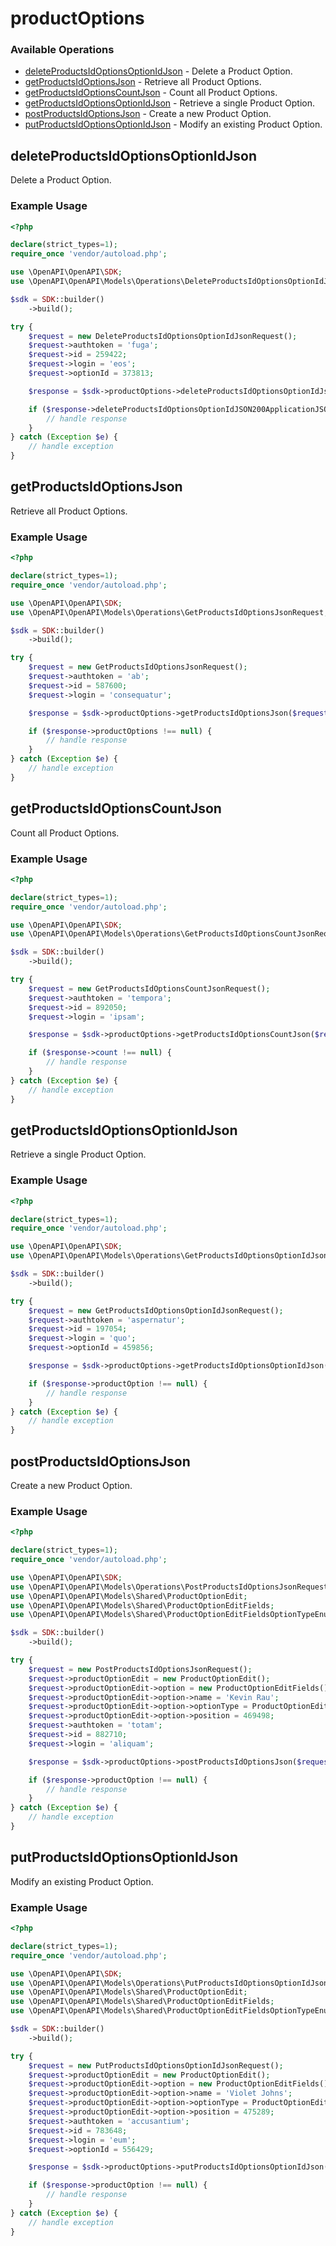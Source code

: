 # productOptions

### Available Operations

* [deleteProductsIdOptionsOptionIdJson](#deleteproductsidoptionsoptionidjson) - Delete a Product Option.
* [getProductsIdOptionsJson](#getproductsidoptionsjson) - Retrieve all Product Options.
* [getProductsIdOptionsCountJson](#getproductsidoptionscountjson) - Count all Product Options.
* [getProductsIdOptionsOptionIdJson](#getproductsidoptionsoptionidjson) - Retrieve a single Product Option.
* [postProductsIdOptionsJson](#postproductsidoptionsjson) - Create a new Product Option.
* [putProductsIdOptionsOptionIdJson](#putproductsidoptionsoptionidjson) - Modify an existing Product Option.

## deleteProductsIdOptionsOptionIdJson

Delete a Product Option.

### Example Usage

```php
<?php

declare(strict_types=1);
require_once 'vendor/autoload.php';

use \OpenAPI\OpenAPI\SDK;
use \OpenAPI\OpenAPI\Models\Operations\DeleteProductsIdOptionsOptionIdJsonRequest;

$sdk = SDK::builder()
    ->build();

try {
    $request = new DeleteProductsIdOptionsOptionIdJsonRequest();
    $request->authtoken = 'fuga';
    $request->id = 259422;
    $request->login = 'eos';
    $request->optionId = 373813;

    $response = $sdk->productOptions->deleteProductsIdOptionsOptionIdJson($request);

    if ($response->deleteProductsIdOptionsOptionIdJSON200ApplicationJSONString !== null) {
        // handle response
    }
} catch (Exception $e) {
    // handle exception
}
```

## getProductsIdOptionsJson

Retrieve all Product Options.

### Example Usage

```php
<?php

declare(strict_types=1);
require_once 'vendor/autoload.php';

use \OpenAPI\OpenAPI\SDK;
use \OpenAPI\OpenAPI\Models\Operations\GetProductsIdOptionsJsonRequest;

$sdk = SDK::builder()
    ->build();

try {
    $request = new GetProductsIdOptionsJsonRequest();
    $request->authtoken = 'ab';
    $request->id = 587600;
    $request->login = 'consequatur';

    $response = $sdk->productOptions->getProductsIdOptionsJson($request);

    if ($response->productOptions !== null) {
        // handle response
    }
} catch (Exception $e) {
    // handle exception
}
```

## getProductsIdOptionsCountJson

Count all Product Options.

### Example Usage

```php
<?php

declare(strict_types=1);
require_once 'vendor/autoload.php';

use \OpenAPI\OpenAPI\SDK;
use \OpenAPI\OpenAPI\Models\Operations\GetProductsIdOptionsCountJsonRequest;

$sdk = SDK::builder()
    ->build();

try {
    $request = new GetProductsIdOptionsCountJsonRequest();
    $request->authtoken = 'tempora';
    $request->id = 892050;
    $request->login = 'ipsam';

    $response = $sdk->productOptions->getProductsIdOptionsCountJson($request);

    if ($response->count !== null) {
        // handle response
    }
} catch (Exception $e) {
    // handle exception
}
```

## getProductsIdOptionsOptionIdJson

Retrieve a single Product Option.

### Example Usage

```php
<?php

declare(strict_types=1);
require_once 'vendor/autoload.php';

use \OpenAPI\OpenAPI\SDK;
use \OpenAPI\OpenAPI\Models\Operations\GetProductsIdOptionsOptionIdJsonRequest;

$sdk = SDK::builder()
    ->build();

try {
    $request = new GetProductsIdOptionsOptionIdJsonRequest();
    $request->authtoken = 'aspernatur';
    $request->id = 197054;
    $request->login = 'quo';
    $request->optionId = 459856;

    $response = $sdk->productOptions->getProductsIdOptionsOptionIdJson($request);

    if ($response->productOption !== null) {
        // handle response
    }
} catch (Exception $e) {
    // handle exception
}
```

## postProductsIdOptionsJson

Create a new Product Option.

### Example Usage

```php
<?php

declare(strict_types=1);
require_once 'vendor/autoload.php';

use \OpenAPI\OpenAPI\SDK;
use \OpenAPI\OpenAPI\Models\Operations\PostProductsIdOptionsJsonRequest;
use \OpenAPI\OpenAPI\Models\Shared\ProductOptionEdit;
use \OpenAPI\OpenAPI\Models\Shared\ProductOptionEditFields;
use \OpenAPI\OpenAPI\Models\Shared\ProductOptionEditFieldsOptionTypeEnum;

$sdk = SDK::builder()
    ->build();

try {
    $request = new PostProductsIdOptionsJsonRequest();
    $request->productOptionEdit = new ProductOptionEdit();
    $request->productOptionEdit->option = new ProductOptionEditFields();
    $request->productOptionEdit->option->name = 'Kevin Rau';
    $request->productOptionEdit->option->optionType = ProductOptionEditFieldsOptionTypeEnum::OPTION;
    $request->productOptionEdit->option->position = 469498;
    $request->authtoken = 'totam';
    $request->id = 882710;
    $request->login = 'aliquam';

    $response = $sdk->productOptions->postProductsIdOptionsJson($request);

    if ($response->productOption !== null) {
        // handle response
    }
} catch (Exception $e) {
    // handle exception
}
```

## putProductsIdOptionsOptionIdJson

Modify an existing Product Option.

### Example Usage

```php
<?php

declare(strict_types=1);
require_once 'vendor/autoload.php';

use \OpenAPI\OpenAPI\SDK;
use \OpenAPI\OpenAPI\Models\Operations\PutProductsIdOptionsOptionIdJsonRequest;
use \OpenAPI\OpenAPI\Models\Shared\ProductOptionEdit;
use \OpenAPI\OpenAPI\Models\Shared\ProductOptionEditFields;
use \OpenAPI\OpenAPI\Models\Shared\ProductOptionEditFieldsOptionTypeEnum;

$sdk = SDK::builder()
    ->build();

try {
    $request = new PutProductsIdOptionsOptionIdJsonRequest();
    $request->productOptionEdit = new ProductOptionEdit();
    $request->productOptionEdit->option = new ProductOptionEditFields();
    $request->productOptionEdit->option->name = 'Violet Johns';
    $request->productOptionEdit->option->optionType = ProductOptionEditFieldsOptionTypeEnum::TEXT;
    $request->productOptionEdit->option->position = 475289;
    $request->authtoken = 'accusantium';
    $request->id = 783648;
    $request->login = 'eum';
    $request->optionId = 556429;

    $response = $sdk->productOptions->putProductsIdOptionsOptionIdJson($request);

    if ($response->productOption !== null) {
        // handle response
    }
} catch (Exception $e) {
    // handle exception
}
```
